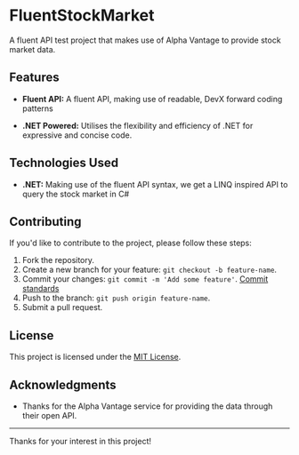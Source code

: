 # FluentStockMarket

A fluent API test project that makes use of Alpha Vantage to provide stock market data.

## Features

- **Fluent API:** A fluent API, making use of readable, DevX forward coding patterns

- **.NET Powered:** Utilises the flexibility and efficiency of .NET for expressive and concise code.

## Technologies Used

- **.NET:** Making use of the fluent API syntax, we get a LINQ inspired API to query the stock market in C#


## Contributing

If you'd like to contribute to the project, please follow these steps:

1. Fork the repository.
2. Create a new branch for your feature: `git checkout -b feature-name`.
3. Commit your changes: `git commit -m 'Add some feature'`. [Commit standards](https://www.conventionalcommits.org/en/v1.0.0/#specification)
4. Push to the branch: `git push origin feature-name`.
5. Submit a pull request.

## License

This project is licensed under the [MIT License](LICENSE).

## Acknowledgments

- Thanks for the Alpha Vantage service for providing the data through their open API.

---

Thanks for your interest in this project!
